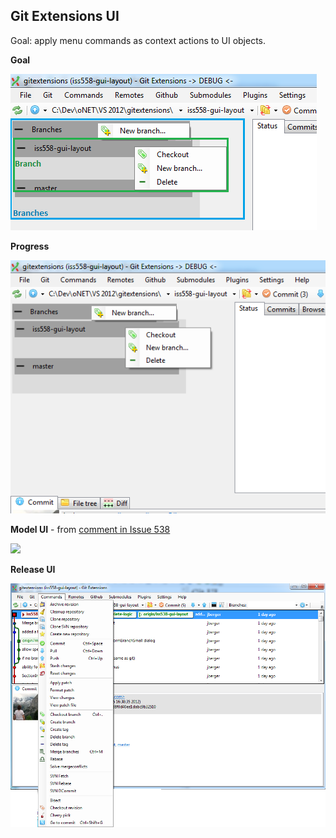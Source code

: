 ## Git Extensions UI 

Goal: apply menu commands as context actions to UI objects.

**Goal**

<img src="https://github.com/bergerjac/gitextensions/blob/iss538-gui-layout/GitUI/UiGoal.png">

**Progress**

<img src="https://github.com/bergerjac/gitextensions/blob/iss538-gui-layout/GitUI/UiProgress.png">

**Model UI** - from [comment in Issue 538](https://github.com/gitextensions/gitextensions/issues/538#issuecomment-9034145)

![](https://a248.e.akamai.net/camo.github.com/0e3ee6367230ae6f18ad88d87e3c27a2ea9c9c59/687474703a2f2f7777772e6769742d746f7765722e636f6d2f696d672f73637265656e73686f74732f7374617475735f6d6f6469666965645f6269672e6a7067)

**Release UI**

<img src="https://github.com/bergerjac/gitextensions/blob/iss538-gui-layout/GitUI/Ui.png">